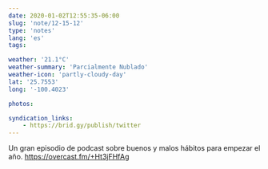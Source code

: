 ```yaml
---
date: 2020-01-02T12:55:35-06:00
slug: 'note/12-15-12'
type: 'notes'
lang: 'es'
tags:

weather: '21.1°C'
weather-summary: 'Parcialmente Nublado'
weather-icon: 'partly-cloudy-day'
lat: '25.7553'
long: '-100.4023'

photos:

syndication_links:
    - https://brid.gy/publish/twitter
---
```

Un gran episodio de podcast sobre buenos y malos hábitos para empezar el año. 
https://overcast.fm/+Ht3jFHfAg